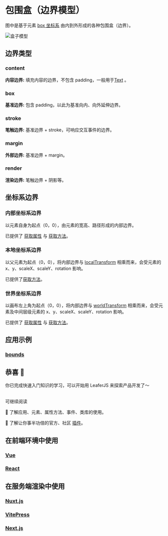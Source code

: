 # 包围盒（边界模型）

图中是基于元素 [box 坐标系](./coordinate#box) 由内到外形成的各种包围盒（边界）。

![盒子模型](/svg/bounds.svg)

## 边界类型

### content

**内容边界:** 填充内容的边界，不包含 padding，一般用于[Text](/reference/display/Text.md) 。

### box

**基准边界:** 包含 padding，以此为基准向内、向外延伸边界。

### stroke

**笔触边界:** 基准边界 + stroke，可响应交互事件的边界。

### margin

**外部边界:** 基准边界 + margin。

### render

**渲染边界:** 笔触边界 + 阴影等。

## 坐标系边界

### 内部坐标系边界

以元素自身为起点（0，0），由元素的宽高、路径形成的内部边界。

已提供了 [获取属性](/reference/property/bounds.md#boxbounds-iboundsdata) 与 [获取方法](/reference/property/bounds.md#关键方法)。

### 本地坐标系边界

以父元素为起点（0，0），将内部边界与 [localTransform](/reference/property/transform.md#localtransform-imatrixdata) 相乘而来，会受元素的 x、y、scaleX、scaleY、rotation 影响。

已提供了[获取方法](/reference/property/bounds.md#关键方法)。

### 世界坐标系边界

以画布左上角为起点（0，0），将内部边界与 [worldTransform](/reference/property/transform.md#worldtransform-imatrixdata) 相乘而来，会受元素及中间层级元素的 x、y、scaleX、scaleY、rotation 影响。

已提供了 [获取属性](/reference/property/bounds.md#boxbounds-iboundsdata) 与 [获取方法](/reference/property/bounds.md#关键方法)。

## 应用示例

### [bounds](/reference/property/bounds.md)

## 恭喜 🎉

你已完成快速入门知识的学习，可以开始用 LeaferJS 来探索产品开发了～

<br/>
可继续阅读

🍉 了解应用、元素、属性方法、事件、类库的使用。

🍊 了解让你事半功倍的官方、社区 [插件](/plugin/index.md)。

## 在前端环境中使用

### [Vue](/guide/framework/vue/index.md)

### [React](/guide/framework/react/index.md)

## 在服务端渲染中使用

### [Nuxt.js](/guide/framework/nuxt/index.md)

### [VitePress](/guide/framework/vitepress/index.md)

### [Next.js](/guide/framework/next/index.md)
